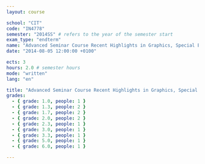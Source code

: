 ```yaml
---
layout: course

school: "CIT"
code: "IN4778"
semester: "2014SS" # refers to the year of the semester start
exam_type: "endterm"
name: "Advanced Seminar Course Recent Highlights in Graphics, Special Effects and Visualization"
date: "2014-08-05 12:00:00 +0100"

ects: 3
hours: 2.0 # semester hours
mode: "written"
lang: "en"

title: "Advanced Seminar Course Recent Highlights in Graphics, Special Effects and Visualization 2014SS Endterm"
grades:
  - { grade: 1.0, people: 1 }
  - { grade: 1.3, people: 2 }
  - { grade: 1.7, people: 2 }
  - { grade: 2.0, people: 2 }
  - { grade: 2.3, people: 1 }
  - { grade: 3.0, people: 1 }
  - { grade: 3.3, people: 1 }
  - { grade: 5.0, people: 1 }
  - { grade: 6.0, people: 1 }

---
```



